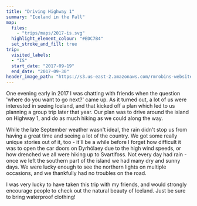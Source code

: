 ```yaml
---
title: "Driving Highway 1"
summary: "Iceland in the Fall"
map:
  files:
    - "trips/maps/2017-is.svg"
  highlight_element_colour: "#EDC7B4"
  set_stroke_and_fill: true
trip:
  visited_labels:
  - "IS"
  start_date: "2017-09-19"
  end_date: "2017-09-30"
header_image_path: "https://s3.us-east-2.amazonaws.com/rmrobins-website-photos/2017-09-iceland/IMG_0004.jpg"
---
```


One evening early in 2017 I was chatting with friends when the question 'where do you want to go next?' came up. As it turned out, a lot of us were interested in seeing Iceland, and that kicked off a plan which led to us planning a group trip later that year. Our plan was to drive around the island on Highway 1, and do as much hiking as we could along the way.

While the late September weather wasn't ideal, the rain didn't stop us from having a great time and seeing a lot of the country. We got some really unique stories out of it, too - it'll be a while before I forget how difficult it was to open the car doors on Dyrhólaey due to the high wind speeds, or how drenched we all were hiking up to Svartifoss. Not every day had rain - once we left the southern part of the island we had many dry and sunny days. We were lucky enough to see the northern lights on multiple occasions, and we thankfully had no troubles on the road.

I was very lucky to have taken this trip with my friends, and would strongly encourage people to check out the natural beauty of Iceland. Just be sure to bring waterproof clothing!
